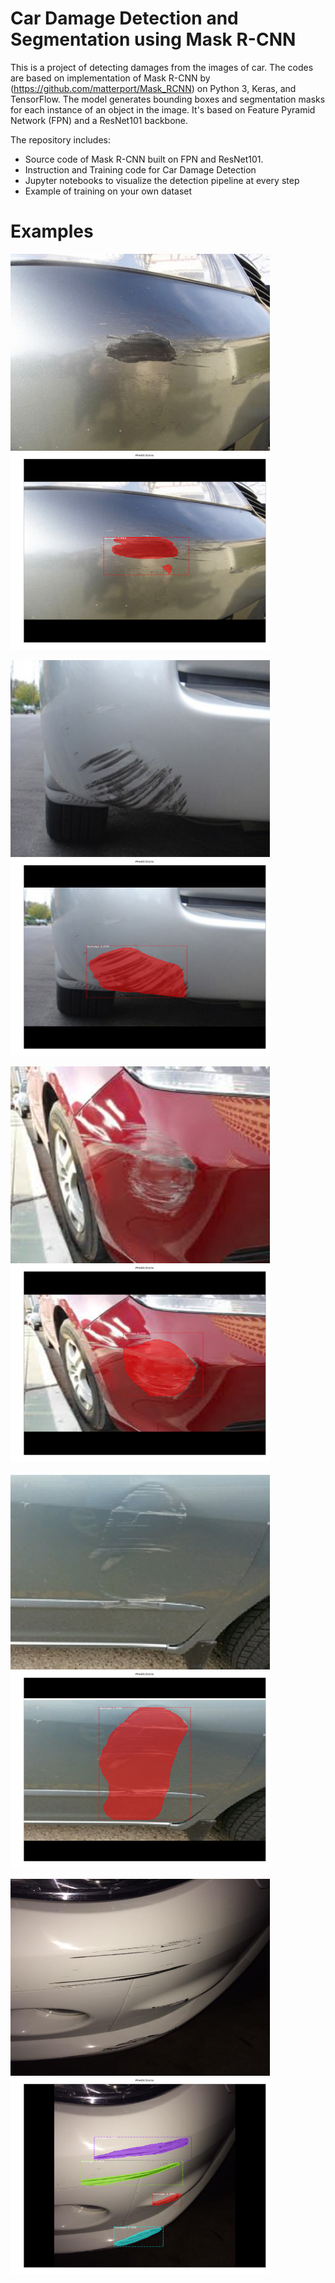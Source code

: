 # Car Damage Detection and Segmentation using Mask R-CNN

This is a project of detecting damages from the images of car. The codes are based on implementation of Mask R-CNN by (https://github.com/matterport/Mask_RCNN) on Python 3, Keras, and TensorFlow. The model generates bounding boxes and segmentation masks for each instance of an object in the image. It's based on Feature Pyramid Network (FPN) and a ResNet101 backbone.

The repository includes:
* Source code of Mask R-CNN built on FPN and ResNet101.
* Instruction and Training code for Car Damage Detection
* Jupyter notebooks to visualize the detection pipeline at every step
* Example of training on your own dataset

# Examples

<p float="left">
  <img src="images/val/val1.jpg" width="415" height=315"/>
  <img src="predicted%20images/val1.png" width="415" height=315" /> 
</p>
<p float="left">
  <img src="images/val/val2.jpg" width="415" height=315"/>
  <img src="predicted%20images/val2.png" width="415" height=315" /> 
</p>
<p float="left">
  <img src="images/val/val3.jpeg" width="415" height=315"/>
  <img src="predicted%20images/val3.png" width="415" height=315" /> 
</p>
<p float="left">
  <img src="images/val/val4.jpg" width="415" height=315"/>
  <img src="predicted%20images/val4.png" width="415" height=315" /> 
</p>
<p float="left">
  <img src="images/val/val5.jpg" width="415" height=315"/>
  <img src="predicted%20images/val5.png" width="415" height=315" /> 
</p>
